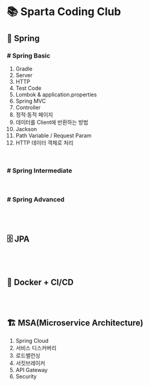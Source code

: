 # 📚 Sparta Coding Club

## 🌱 Spring

### # Spring Basic
1. Gradle
2. Server
3. HTTP
4. Test Code
5. Lombok & application.properties
6. Spring MVC
7. Controller
8. 정적·동적 페이지
9. 데이터를 Client에 반환하는 방법
10. Jackson
11. Path Variable / Request Param
12. HTTP 데이터 객체로 처리


<br>

### # Spring Intermediate

<br>

### # Spring Advanced

<br>
<br>

## 🗄️ JPA

<br>
<br>

## 🐳 Docker + CI/CD

<br>
<br>

## 🏗️ MSA(Microservice Architecture)
1. Spring Cloud
2. 서비스 디스커버리
3. 로드밸런싱
4. 서킷브레이커
5. API Gateway
6. Security

